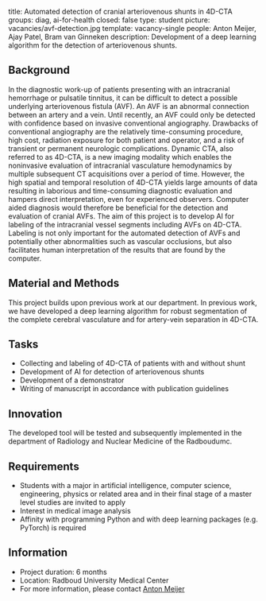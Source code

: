 title: Automated detection of cranial arteriovenous shunts in 4D-CTA
groups: diag, ai-for-health
closed: false
type: student
picture: vacancies/avf-detection.jpg
template: vacancy-single
people: Anton Meijer, Ajay Patel, Bram van Ginneken
description: Development of a deep learning algorithm for the detection of arteriovenous shunts.

## Background
In the diagnostic work-up of patients presenting with an intracranial hemorrhage or pulsatile tinnitus, it can be difficult to detect a possible underlying arteriovenous fistula (AVF). An AVF is an abnormal connection between an artery and a vein. Until recently, an AVF could only be detected with confidence based on invasive conventional angiography. Drawbacks of conventional angiography are the relatively time-consuming procedure, high cost, radiation exposure for both patient and operator, and a risk of transient or permanent neurologic complications. Dynamic CTA, also referred to as 4D-CTA, is a new imaging modality which enables the noninvasive evaluation of intracranial vasculature hemodynamics by multiple subsequent CT acquisitions over a period of time. However, the high spatial and temporal resolution of 4D-CTA yields large amounts of data resulting in laborious and time-consuming diagnostic evaluation and hampers direct interpretation, even for experienced observers. Computer aided diagnosis would therefore be beneficial for the detection and evaluation of cranial AVFs. The aim of this project is to develop AI for labeling of the intracranial vessel segments including AVFs on 4D-CTA. Labeling is not only important for the automated detection of AVFs and potentially other abnormalities such as vascular occlusions, but also facilitates human interpretation of the results that are found by the computer.

## Material and Methods
This project builds upon previous work at our department. In previous work, we have developed a deep learning algorithm for robust segmentation of the complete cerebral vasculature and for artery-vein separation in 4D-CTA. 

## Tasks
- Collecting and labeling of 4D-CTA of patients with and without shunt
- Development of AI for detection of arteriovenous shunts
- Development of a demonstrator 
- Writing of manuscript in accordance with publication guidelines

## Innovation
The developed tool will be tested and subsequently implemented in the department of Radiology and Nuclear Medicine of the Radboudumc.

## Requirements
- Students with a major in artificial intelligence, computer science, engineering, physics or related area and in their final stage of a master level studies are invited to apply
- Interest in medical image analysis
- Affinity with programming Python and with deep learning packages (e.g. PyTorch) is required

## Information
-	Project duration: 6 months
-	Location: Radboud University Medical Center
-	For more information, please contact [Anton Meijer]( http://radboudimaging.nl/index.php/Person?name=Anton_Meijer)
